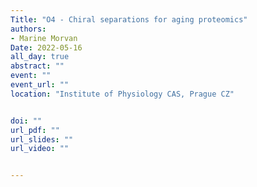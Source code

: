 ```yaml
---
Title: "O4 - Chiral separations for aging proteomics"
authors:
- Marine Morvan
Date: 2022-05-16
all_day: true
abstract: ""
event: ""
event_url: ""
location: "Institute of Physiology CAS, Prague CZ"


doi: ""
url_pdf: ""
url_slides: ""
url_video: ""


---
```


